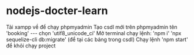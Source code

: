 # nodejs-docter-learn
Tải xampp về để chạy phpmyadmin
Tạo csdl mới trên phpmyadmin tên 'booking' --- chọn 'utif8_unicode_ci'
Mở terminal chạy lệnh:
'npm i'
'npx sequelize-cli db:migrate' (để tại các bảng trong csdl)
Chạy lệnh 'npm start' để khỏi chạy project
